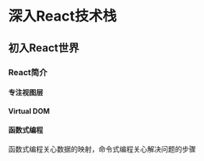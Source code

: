 # 深入React技术栈

## 初入React世界

### React简介

#### 专注视图层

#### Virtual DOM

#### 函数式编程

函数式编程关心数据的映射，命令式编程关心解决问题的步骤